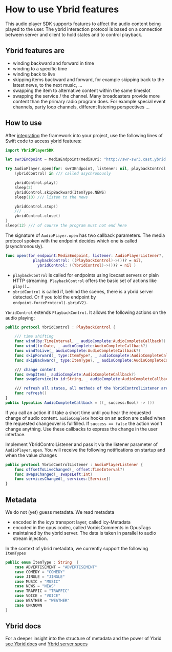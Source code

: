 # How to use Ybrid features

This audio player SDK supports features to affect the audio content being played to the user. The ybrid interaction protocol is based on a connection between server and client to hold states and to control playback.

## Ybrid features are

* winding backward and forward in time
* winding to a specific time
* winding back to live
* skipping items backward and forward, for example skipping back to the latest news, to the next music, ...
* swapping the item to alternative content within the same timeslot 
* swapping the service / the channel. Many broadcasters provide more content than the primary radio program does. For example special event channels, party loop channels, different listening perspectives ...

## How to use

After [integrating](https://github.com/ybrid/player-sdk-swift#integration) the framework into your project, use the following lines of Swift code to access ybrid features:

```swift
import YbridPlayerSDK

let swr3Endpoint = MediaEndpoint(mediaUri: "http://swr-swr3.cast.ybrid.io/swr/swr3/ybrid").forceProtocol(.ybridV2)

try AudioPlayer.open(for: swr3Endpoint, listener: nil, playbackControl: nil) {
    (ybridControl) in /// called asychronously

    ybridControl.play()
    sleep(2)
    ybridControl.skipBackward(ItemType.NEWS)
    sleep(10) /// listen to the news

    ybridControl.stop()
    /// ...
    ybridControl.close()
}
sleep(12) /// of course the program must not end here
```

The signature of `AudioPlayer.open` has two callback parameters. The media protocol spoken with the endpoint decides which one is called \(asynchronously\).

```swift
func open(for endpoint:MediaEndpoint, listener: AudioPlayerListener?,
            playbackControl: ((PlaybackControl)->())? = nil,
              ybridControl: ((YbridControl)->())? = nil )
```

* `playbackControl` is called for endpoints using Icecast servers or plain HTTP streaming. `PlaybackControl` offers the basic set of actions like `play()`...
* `ybridControl` is called if, behind the scenes, there is a ybrid server detected. Or if you told the endpoint by `endpoint.forceProtocol(.ybridV2)`. 

`YbridControl` extends `PlaybackControl`. It allows the following actions on the audio playing:

```swift
public protocol YbridControl : PlaybackControl {  

    /// time shifting
    func wind(by:TimeInterval, _ audioComplete:AudioCompleteCallback?)
    func wind(to:Date, _ audioComplete:AudioCompleteCallback?)
    func windToLive(_ audioComplete:AudioCompleteCallback?)
    func skipForward(_ type:ItemType?, _ audioComplete:AudioCompleteCallback?)
    func skipBackward(_ type:ItemType?, _ audioComplete:AudioCompleteCallback?)

    /// change content
    func swapItem(_ audioComplete:AudioCompleteCallback?)
    func swapService(to id:String, _ audioComplete:AudioCompleteCallback?)

    /// refresh all states, all methods of the YbridControlListener are called
    func refresh() 
}
public typealias AudioCompleteCallback = ((_ success:Bool) -> ())
```
If you call an action it'll take a short time until you hear the requested change of audio content. ```audioComplete``` hooks on an action are called when the requested changeover is fullfilled. If ```success == false``` the action won't change anything. Use these callbacks to express the change in the user interface.

Implement YbridControlListener and pass it via the listener parameter of `AudioPlayer.open`. You will receive the following notifications on startup and when the value changes

```swift
public protocol YbridControlListener : AudioPlayerListener {
    func offsetToLiveChanged(_ offset:TimeInterval?)
    func swapsChanged(_ swapsLeft:Int)
    func servicesChanged(_ services:[Service])
}
```

## Metadata

We do not \(yet\) guess metadata. We read metadata

* encoded in the icyx transport layer, called icy-Metadata
* encoded in the opus codec, called VorbisComments in OpusTags
* maintained by the ybrid server. The data is taken in parallel to audio stream injection.

In the context of ybrid metadata, we currently support the following `ItemTypes`

```swift
public enum ItemType : String  {
    case ADVERTISEMENT = "ADVERTISEMENT"
    case COMEDY = "COMEDY"
    case JINGLE = "JINGLE"
    case MUSIC = "MUSIC"
    case NEWS = "NEWS"
    case TRAFFIC = "TRAFFIC"
    case VOICE = "VOICE"
    case WEATHER = "WEATHER"
    case UNKNOWN
}
```

## Ybrid docs

For a deeper insight into the structure of metadata and the power of Ybrid [see Ybrid docs](https://github.com/ybrid/player-interaction/blob/master/doc) and [Ybrid server specs](https://github.com/ybrid/overview/blob/master/specification/README.md)

